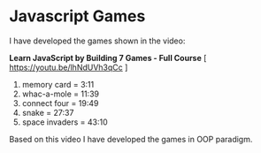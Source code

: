 # Javascript Games

I have developed the games shown in the video: 

**Learn JavaScript by Building 7 Games - Full Course** [ https://youtu.be/lhNdUVh3qCc ]

1. memory card = 3:11
2. whac-a-mole = 11:39
3. connect four = 19:49
4. snake = 27:37
5. space invaders = 43:10

Based on this video I have developed the games in OOP paradigm.
